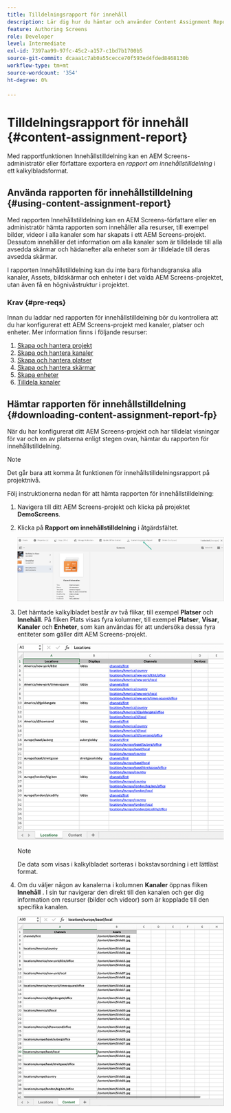 ```yaml
---
title: Tilldelningsrapport för innehåll
description: Lär dig hur du hämtar och använder Content Assignment Report när det gäller AEM Screens.
feature: Authoring Screens
role: Developer
level: Intermediate
exl-id: 7397aa99-97fc-45c2-a157-c1bd7b1700b5
source-git-commit: dcaaa1c7ab0a55cecce70f593ed4fded8468130b
workflow-type: tm+mt
source-wordcount: '354'
ht-degree: 0%

---
```


# Tilldelningsrapport för innehåll {#content-assignment-report}

Med rapportfunktionen Innehållstilldelning kan en AEM Screens-administratör eller författare exportera en *rapport om innehållstilldelning* i ett kalkylbladsformat.

## Använda rapporten för innehållstilldelning {#using-content-assignment-report}

Med rapporten Innehållstilldelning kan en AEM Screens-författare eller en administratör hämta rapporten som innehåller alla resurser, till exempel bilder, videor i alla kanaler som har skapats i ett AEM Screens-projekt. Dessutom innehåller det information om alla kanaler som är tilldelade till alla avsedda skärmar och hädanefter alla enheter som är tilldelade till deras avsedda skärmar.

I rapporten Innehållstilldelning kan du inte bara förhandsgranska alla kanaler, Assets, bildskärmar och enheter i det valda AEM Screens-projektet, utan även få en högnivåstruktur i projektet.


### Krav {#pre-reqs}

Innan du laddar ned rapporten för innehållstilldelning bör du kontrollera att du har konfigurerat ett AEM Screens-projekt med kanaler, platser och enheter.
Mer information finns i följande resurser:

1. [Skapa och hantera projekt](/help/user-guide/creating-a-screens-project.md)
1. [Skapa och hantera kanaler](/help/user-guide/managing-channels.md)
1. [Skapa och hantera platser](/help/user-guide/managing-locations.md)
1. [Skapa och hantera skärmar](/help/user-guide/managing-displays.md)
1. [Skapa enheter](/help/user-guide/managing-devices.md)
1. [Tilldela kanaler](/help/user-guide/channel-assignment-latest-fp.md)


## Hämtar rapporten för innehållstilldelning {#downloading-content-assignment-report-fp}

När du har konfigurerat ditt AEM Screens-projekt och har tilldelat visningar för var och en av platserna enligt stegen ovan, hämtar du rapporten för innehållstilldelning.

>[!NOTE]
>Det går bara att komma åt funktionen för innehållstilldelningsrapport på projektnivå.

Följ instruktionerna nedan för att hämta rapporten för innehållstilldelning:

1. Navigera till ditt AEM Screens-projekt och klicka på projektet **DemoScreens**.

1. Klicka på **Rapport om innehållstilldelning** i åtgärdsfältet.

   ![bild](/help/user-guide/assets/content-assignment-report/can-download.png)

1. Det hämtade kalkylbladet består av två flikar, till exempel **Platser** och **Innehåll**. På fliken Plats visas fyra kolumner, till exempel **Platser**, **Visar**, **Kanaler** och **Enheter**, som kan användas för att undersöka dessa fyra entiteter som gäller ditt AEM Screens-projekt.

   ![bild](/help/user-guide/assets/content-assignment-report/report-sheet1.png)

   >[!NOTE]
   >De data som visas i kalkylbladet sorteras i bokstavsordning i ett lättläst format.

1. Om du väljer någon av kanalerna i kolumnen **Kanaler** öppnas fliken **Innehåll** . I sin tur navigerar den direkt till den kanalen och ger dig information om resurser (bilder och videor) som är kopplade till den specifika kanalen.

   ![bild](/help/user-guide/assets/content-assignment-report/report-sheet2.png)
